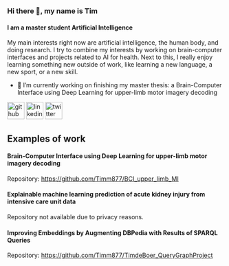 ### Hi there 👋, my name is Tim
#### I am a master student Artificial Intelligence

My main interests right now are artificial intelligence, the human body, and doing research. I try to combine my interests by working on brain-computer interfaces and projects related to AI for health.
Next to this, I really enjoy learning something new outside of work, like learning a new language, a new sport, or a new skill.

- 🔭 I’m currently working on finishing my master thesis: a Brain-Computer Interface using Deep Learning for upper-limb motor imagery decoding 


[<img src='https://cdn.jsdelivr.net/npm/simple-icons@3.0.1/icons/github.svg' alt='github' height='40'>](https://github.com/Timm877)  [<img src='https://cdn.jsdelivr.net/npm/simple-icons@3.0.1/icons/linkedin.svg' alt='linkedin' height='40'>](https://www.linkedin.com/in/timwjdeboer/)  [<img src='https://cdn.jsdelivr.net/npm/simple-icons@3.0.1/icons/twitter.svg' alt='twitter' height='40'>](https://twitter.com/WJ_deBoer)  

## Examples of work
#### Brain-Computer Interface using Deep Learning for upper-limb motor imagery decoding 
Repository: https://github.com/Timm877/BCI_upper_limb_MI
<img scr="https://github.com/Timm877/Timm877/blob/main/BCI.gif" width="256" >

#### Explainable machine learning prediction of acute kidney injury from intensive care unit data
Repository not available due to privacy reasons.

#### Improving Embeddings by Augmenting DBPedia with Results of SPARQL Queries
Repository: https://github.com/Timm877/TimdeBoer_QueryGraphProject

